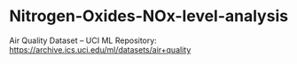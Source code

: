 # Nitrogen-Oxides-NOx-level-analysis

Air Quality Dataset – UCI ML Repository: https://archive.ics.uci.edu/ml/datasets/air+quality